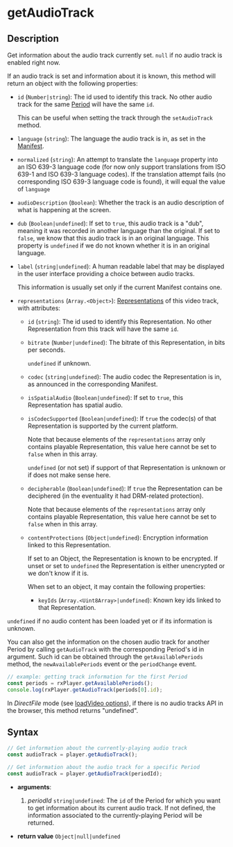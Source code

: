 # getAudioTrack

## Description

Get information about the audio track currently set. `null` if no audio track is enabled
right now.

If an audio track is set and information about it is known, this method will return an
object with the following properties:

- `id` (`Number|string`): The id used to identify this track. No other audio track for the
  same [Period](../../Getting_Started/Glossary.md#period) will have the same `id`.

  This can be useful when setting the track through the `setAudioTrack` method.

- `language` (`string`): The language the audio track is in, as set in the
  [Manifest](../../Getting_Started/Glossary.md#manifest).

- `normalized` (`string`): An attempt to translate the `language` property into an ISO
  639-3 language code (for now only support translations from ISO 639-1 and ISO 639-3
  language codes). If the translation attempt fails (no corresponding ISO 639-3 language
  code is found), it will equal the value of `language`

- `audioDescription` (`Boolean`): Whether the track is an audio description of what is
  happening at the screen.

- `dub` (`Boolean|undefined`): If set to `true`, this audio track is a "dub", meaning it
  was recorded in another language than the original. If set to `false`, we know that this
  audio track is in an original language. This property is `undefined` if we do not known
  whether it is in an original language.

- `label` (`string|undefined`): A human readable label that may be displayed in the user
  interface providing a choice between audio tracks.

  This information is usually set only if the current Manifest contains one.

- `representations` (`Array.<Object>`):
  [Representations](../../Getting_Started/Glossary.md#representation) of this video track,
  with attributes:

  - `id` (`string`): The id used to identify this Representation. No other Representation
    from this track will have the same `id`.

  - `bitrate` (`Number|undefined`): The bitrate of this Representation, in bits per
    seconds.

    `undefined` if unknown.

  - `codec` (`string|undefined`): The audio codec the Representation is in, as announced
    in the corresponding Manifest.

  - `isSpatialAudio` (`Boolean|undefined`): If set to `true`, this Representation has
    spatial audio.

  - `isCodecSupported` (`Boolean|undefined`): If `true` the codec(s) of that
    Representation is supported by the current platform.

    Note that because elements of the `representations` array only contains playable
    Representation, this value here cannot be set to `false` when in this array.

    `undefined` (or not set) if support of that Representation is unknown or if does not
    make sense here.

  - `decipherable` (`Boolean|undefined`): If `true` the Representation can be deciphered
    (in the eventuality it had DRM-related protection).

    Note that because elements of the `representations` array only contains playable
    Representation, this value here cannot be set to `false` when in this array.

  - `contentProtections` (`Object|undefined`): Encryption information linked to this
    Representation.

    If set to an Object, the Representation is known to be encrypted. If unset or set to
    `undefined` the Representation is either unencrypted or we don't know if it is.

    When set to an object, it may contain the following properties:

    - `keyIds` (`Array.<Uint8Array>|undefined`): Known key ids linked to that
      Representation.

`undefined` if no audio content has been loaded yet or if its information is unknown.

You can also get the information on the chosen audio track for another Period by calling
`getAudioTrack` with the corresponding Period's id in argument. Such id can be obtained
through the `getAvailablePeriods` method, the `newAvailablePeriods` event or the
`periodChange` event.

```js
// example: getting track information for the first Period
const periods = rxPlayer.getAvailablePeriods();
console.log(rxPlayer.getAudioTrack(periods[0].id);
```

<div class="warning">
In <i>DirectFile</i> mode (see <a
href="../Loading_a_Content.md#transport">loadVideo options</a>), if there is no
audio tracks API in the browser, this method returns "undefined".
</div>

## Syntax

```js
// Get information about the currently-playing audio track
const audioTrack = player.getAudioTrack();

// Get information about the audio track for a specific Period
const audioTrack = player.getAudioTrack(periodId);
```

- **arguments**:

  1.  _periodId_ `string|undefined`: The `id` of the Period for which you want to get
      information about its current audio track. If not defined, the information
      associated to the currently-playing Period will be returned.

- **return value** `Object|null|undefined`
